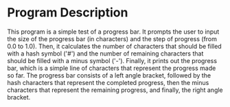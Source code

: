 # Program Description

This program is a simple test of a progress bar. It prompts the user to input the size of the progress bar (in characters) and the step of progress (from 0.0 to 1.0). Then, it calculates the number of characters that should be filled with a hash symbol ('#') and the number of remaining characters that should be filled with a minus symbol ('-'). Finally, it prints out the progress bar, which is a simple line of characters that represent the progress made so far. The progress bar consists of a left angle bracket, followed by the hash characters that represent the completed progress, then the minus characters that represent the remaining progress, and finally, the right angle bracket.